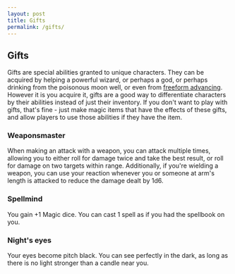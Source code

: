 ```yaml
---
layout: post
title: Gifts
permalink: /gifts/
---
```


## Gifts

Gifts are special abilities granted to unique characters. They can be acquired by helping a powerful wizard, or perhaps a god, or perhaps drinking from the poisonous moon well, or even from [freeform advancing](https://bartapapa.github.io/legend/additional-rules#freeform-advancement). However it is you acquire it, gifts are a good way to differentiate characters by their abilities instead of just their inventory. If you don't want to play with gifts, that's fine - just make magic items that have the effects of these gifts, and allow players to use those abilities if they have the item.

### Weaponsmaster
When making an attack with a weapon, you can attack multiple times, allowing you to either roll for damage twice and take the best result, or roll for damage on two targets within range. Additionally, if you're wielding a weapon, you can use your reaction whenever you or someone at arm's length is attacked to reduce the damage dealt by 1d6.

### Spellmind
You gain +1 Magic dice. You can cast 1 spell as if you had the spellbook on you. 

### Night's eyes
Your eyes become pitch black. You can see perfectly in the dark, as long as there is no light stronger than a candle near you.




